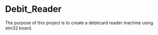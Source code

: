 # Debit_Reader
The purpose of this project is to create a debitcard reader machine using stm32 board.
